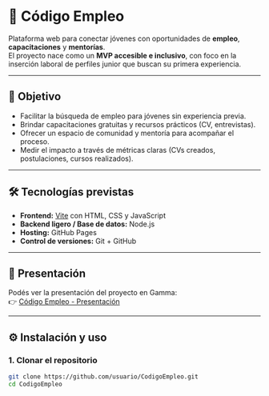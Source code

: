 # 🚀 Código Empleo

Plataforma web para conectar jóvenes con oportunidades de **empleo**, **capacitaciones** y **mentorías**.  
El proyecto nace como un **MVP accesible e inclusivo**, con foco en la inserción laboral de perfiles junior que buscan su primera experiencia.

---

## 📌 Objetivo

- Facilitar la búsqueda de empleo para jóvenes sin experiencia previa.  
- Brindar capacitaciones gratuitas y recursos prácticos (CV, entrevistas).  
- Ofrecer un espacio de comunidad y mentoría para acompañar el proceso.  
- Medir el impacto a través de métricas claras (CVs creados, postulaciones, cursos realizados).  

---

## 🛠️ Tecnologías previstas

- **Frontend:** [Vite](https://vitejs.dev/) con HTML, CSS y JavaScript   
- **Backend ligero / Base de datos:** Node.js
- **Hosting:** GitHub Pages   
- **Control de versiones:** Git + GitHub  

---

## 📑 Presentación

Podés ver la presentación del proyecto en Gamma:  
👉 [Código Empleo - Presentación](https://gamma.app/docs/Codigo-Empleo-4df1o3pxlrjofq4)

---

## ⚙️ Instalación y uso

### 1. Clonar el repositorio
```bash
git clone https://github.com/usuario/CodigoEmpleo.git
cd CodigoEmpleo

